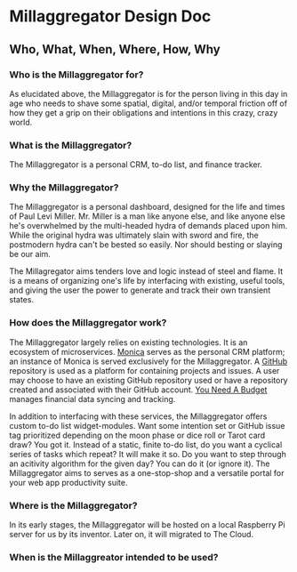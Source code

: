 # Millaggregator Design Doc

## Who, What, When, Where, How, Why

### Who is the Millaggregator for?

As elucidated above, the Millaggregator is for the person living in this day in age who needs to shave some spatial, digital, and/or temporal friction off of how they get a grip on their obligations and intentions in this crazy, crazy world.

### What is the Millaggregator?

The Millaggregator is a personal CRM, to-do list, and finance tracker.

### Why the Millaggregator?

The Millaggregator is a personal dashboard, designed for the life and times of Paul Levi Miller. Mr. Miller is a man like anyone else, and like anyone else he's overwhelmed by the multi-headed hydra of demands placed upon him. While the original hydra was ultimately slain with sword and fire, the postmodern hydra can't be bested so easily. Nor should besting or slaying be our aim. 

The Millagregator aims tenders love and logic instead of steel and flame. It is a means of organizing one's life by interfacing with existing, useful tools, and giving the user the power to generate and track their own transient states.

### How does the Millaggregator work?

The Millaggregator largely relies on existing technologies. It is an ecosystem of microservices. [Monica](https://www.monicahq.com/) serves as the personal CRM platform; an instance of Monica is served exclusively for the Millaggregator. A [GitHub](https://github.com/) repository is used as a platform for containing projects and issues. A user may choose to have an existing GitHub repository used or have a repository created and associated with their GitHub account. [You Need A Budget](https://www.youneedabudget.com/) manages financial data syncing and tracking. 

In addition to interfacing with these services, the Millaggregator offers custom to-do list widget-modules. Want some intention set or GitHub issue tag prioritized depending on the moon phase or dice roll or Tarot card draw? You got it. Instead of a static, finite to-do list, do you want a cyclical series of tasks which repeat? It will make it so. Do you want to step through an acitivity algorithm for the given day? You can do it (or ignore it). The Millaggregator aims to serves as a one-stop-shop and a versatile portal for your web app productivity suite.

### Where is the Millaggregator?

In its early stages, the Millaggregator will be hosted on a local Raspberry Pi server for us by its inventor. Later on, it will migrated to The Cloud.

### When is the Millaggreator intended to be used?
